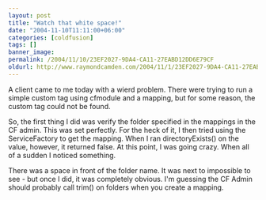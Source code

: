```yaml
---
layout: post
title: "Watch that white space!"
date: "2004-11-10T11:11:00+06:00"
categories: [coldfusion]
tags: []
banner_image: 
permalink: /2004/11/10/23EF2027-9DA4-CA11-27EABD12DD6E79CF
oldurl: http://www.raymondcamden.com/2004/11/1/23EF2027-9DA4-CA11-27EABD12DD6E79CF
---
```


A client came to me today with a wierd problem. There were trying to run a simple custom tag using cfmodule and a mapping, but for some reason, the custom tag could not be found.

So, the first thing I did was verify the folder specified in the mappings in the CF admin. This was set perfectly. For the heck of it, I then tried using the ServiceFactory to get the mapping. When I ran directoryExists() on the value, however, it returned false. At this point, I was going crazy. When all of a sudden I noticed something. 

There was a space in front of the folder name. It was next to impossible to see - but once I did, it was completely obvious. I'm guessing the CF Admin should probably call trim() on folders when you create a mapping.